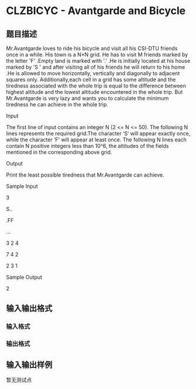# CLZBICYC - Avantgarde and Bicycle

## 题目描述

Mr.Avantgarde loves to ride his bicycle and visit all his CSI-DTU friends once in a while. His town is a N×N grid. He has to visit M friends marked by the letter 'F' .Empty land is marked with '.' .He is initially located at his house marked by 'S ' and after visiting all of his friends he will return to his home .He is allowed to move horizontally, vertically and diagonally to adjacent squares only. Additionally,each cell in a grid has some altitude and the tiredness associated with the whole trip is equal to the difference between highest altitude and the lowest altitude encountered in the whole trip. But Mr.Avantgarde is very lazy and wants you to calculate the minimum tiredness he can achieve in the whole trip.

Input

The first line of input contains an integer N (2 <= N <= 50). The following N lines represents the required grid.The character ‘S’ will appear exactly once, while the character ‘F’ will appear at least once. The following N lines each contain N positive integers less than 10^6, the altitudes of the fields mentioned in the corresponding above grid.

Output

Print the least possible tiredness that Mr.Avantgarde can achieve.

Sample Input

3

S..

.FF

...

3 2 4

7 4 2

2 3 1

Sample Output

2

## 输入输出格式

### 输入格式

### 输出格式

## 输入输出样例

暂无测试点

